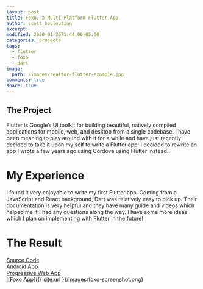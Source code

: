 ```yaml
---
layout: post
title: Foxo, a Multi-Platform Flutter App
author: scott_bouloutian
excerpt: 
modified: 2020-01-25T1:44:00-05:00
categories: projects
tags:
  - flutter
  - foxo
  - dart
image:
  path: /images/realtor-flutter-example.jpg
comments: true
share: true
---
```


## The Project
Flutter is Google’s UI toolkit for building beautiful, natively compiled applications for mobile, web, and desktop from a single codebase. I have been meaning to play around with it for a while and have just recently decided to take it upon my self to write a Flutter app! I decided to rewrite an app I wrote a few years ago using Cordova using Flutter instead.

# My Experience
I found it very enjoyable to write my first Flutter app. Coming from a JavaScript and React background, Dart was relatively easy to pick up. Their documentation is very helpful and they have many guide and videos which helped me if I had any questions along the way. I have some more ideas which I plan on implementing with Flutter in the future!

# The Result
<div markdown="0">
  <a href="https://github.com/ScottBouloutian/foxo" class="btn">Source Code</a>
</div>
<div markdown="0">
  <a href="https://play.google.com/store/apps/details?id=com.scottbouloutian.foxo" class="btn">Android App</a>
</div>
<div markdown="0">
  <a href="https://scottbouloutian.github.io/foxo/build/web/#/" class="btn">Progressive Web App</a>
</div>
![Foxo App]({{ site.url }}/images/foxo-screenshot.png)
